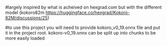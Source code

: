 #largely inspired by what is acheived on hexgrad.com but with the different model (kokoro82m https://huggingface.co/hexgrad/Kokoro-82M/discussions/25)

#to use this project you will need to provide kokoro_v0_19.onnx file and put it in the project root.
kokoro-v0_19.onnx can be split up into chunks to be more easily loaded
